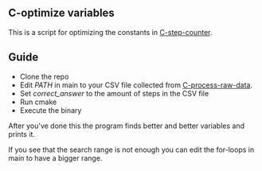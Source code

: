## C-optimize variables

This is a script for optimizing the constants in [C-step-counter](https://github.com/MarcusNordstrom/C-Step-Counter).

## Guide

 - Clone the repo
 - Edit *PATH* in main to your CSV file collected from [C-process-raw-data](https://github.com/MarcusNordstrom/C-process-raw-data).
 - Set *correct_answer* to the amount of steps in the CSV file
 - Run cmake
 - Execute the binary

After you've done this the program finds better and better variables and prints it.

If you see that the search range is not enough you can edit the for-loops in main to have a bigger range.
